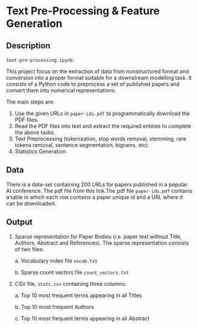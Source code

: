 # Text Pre-Processing & Feature Generation 

## Description
`text-pre-processing.ipynb`:

This project focus on the extraction of data from nonstructured format and conversion into a proper format suitable for a downstream modelling task. It consists of a Python code to preprocess a set of published papers and convert them into numerical representations.

The main steps are:

1. Use the given URLs in `paper-ids.pdf` to programmatically download the PDF files.
2. Read the PDF files into text and extract the required entities to complete the above tasks.
3. Text Preprocessing (tokenization, stop words removal, stemming, rare tokens removal, sentence segmentation, bigrams, etc).
4. Statistics Generation.

## Data
There is a data-set containing 200 URLs for papers published in a popular AI
conference. The  pdf file from this link.The pdf file `paper-ids.pdf` contains a table in which each row contains a paper unique id and a URL where it can be downloaded.

## Output
1. Sparse representation for Paper Bodies (i.e. paper text without Title, Authors,
Abstract and References). The sparse representation consists of two files:

   a. Vocabulary index file `vocab.txt`

   b. Sparse count vectors file `count_vectors.txt`
2. CSV file, `stats.csv` containing three columns:

   a. Top 10 most frequent terms appearing in all Titles

   b. Top 10 most frequent Authors

   c. Top 10 most frequent terms appearing in all Abstract
